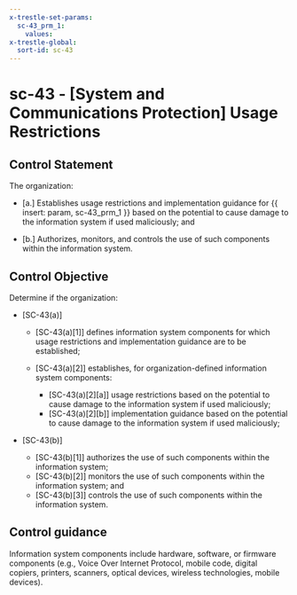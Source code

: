 ```yaml
---
x-trestle-set-params:
  sc-43_prm_1:
    values:
x-trestle-global:
  sort-id: sc-43
---
```


# sc-43 - \[System and Communications Protection\] Usage Restrictions

## Control Statement

The organization:

- \[a.\] Establishes usage restrictions and implementation guidance for {{ insert: param, sc-43_prm_1 }} based on the potential to cause damage to the information system if used maliciously; and

- \[b.\] Authorizes, monitors, and controls the use of such components within the information system.

## Control Objective

Determine if the organization:

- \[SC-43(a)\]

  - \[SC-43(a)[1]\] defines information system components for which usage restrictions and implementation guidance are to be established;
  - \[SC-43(a)[2]\] establishes, for organization-defined information system components:

    - \[SC-43(a)[2][a]\] usage restrictions based on the potential to cause damage to the information system if used maliciously;
    - \[SC-43(a)[2][b]\] implementation guidance based on the potential to cause damage to the information system if used maliciously;

- \[SC-43(b)\]

  - \[SC-43(b)[1]\] authorizes the use of such components within the information system;
  - \[SC-43(b)[2]\] monitors the use of such components within the information system; and
  - \[SC-43(b)[3]\] controls the use of such components within the information system.

## Control guidance

Information system components include hardware, software, or firmware components (e.g., Voice Over Internet Protocol, mobile code, digital copiers, printers, scanners, optical devices, wireless technologies, mobile devices).
